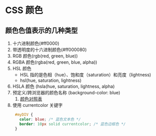 # CSS 颜色

## 颜色色值表示的几种类型

1. 十六进制颜色(#ff0000)
2. 带透明度的十六进制颜色(#ff000080)
3. RGB 颜色(rgb(red, green, blue))
4. RGBA 颜色(rgba(red, green, blue, alpha))
5. HSL 颜色
   - HSL 指的是色相（hue）、饱和度（saturation）和亮度（lightness)
   - hsl(hue, saturation, lightness)
6. HSLA 颜色 (hsla(hue, saturation, lightness, alpha)
7. 预定义/跨浏览器的颜色名称 (background-color: blue)
   1. [颜色对照表](https://eeweb.top/tool/color_name.html)
8. 使用 currentcolor 关键字
   ```css
    #myDIV {
      color: blue; /* 蓝色文本色 */
      border: 10px solid currentcolor; /* 蓝色边框色 */
    }
   ```


